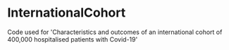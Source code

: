 # InternationalCohort
Code used for 'Characteristics and outcomes of an international cohort of 400,000 hospitalised patients with Covid-19'
